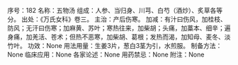 序号：182
名称：五物汤
组成：人参、当归身、川芎、白芍（酒炒）、炙草各等分。
出处：《万氏女科》卷三。
主治：产后伤寒。
加减：有汁曰伤风，加桂枝、防风；无汗曰伤寒；加麻黄、苏叶；寒热往来，加柴胡；头痛，加藁本、细辛；遍身痛，加羌活、苍术；但热不恶寒，加柴胡、葛根；发热而渴，加知母、麦冬、淡竹叶。
功效：None
用法用量：生姜3片，葱白3茎为引，水煎服。
制备方法：None
临床应用：None
各家论述：None
用药禁忌：None
附注：None
